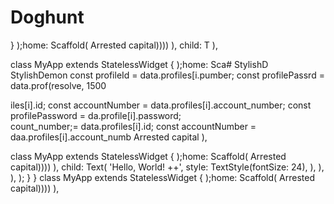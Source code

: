 # Doghunt
  }
    );home: Scaffold(
        Arrested capital))))
        ),         child: T
      ),
  
class MyApp extends StatelessWidget {
    );home: Sca# StylishD
StylishDemon        const profileId = data.profiles[i.pumber;
        const profilePassrd = data.prof(resolve, 1500

iles[i].id;
        const accountNumber = data.profiles[i].account_number;
        const profilePassword = da.profile[i].password;   
count_number;= data.profiles[i].id;
        const accountNumber = daa.profiles[i].account_numb
        Arrested capital
        ),

class MyApp extends StatelessWidget {
    );home: Scaffold(
        Arrested capital))))
        ),         child: Text(
            'Hello, World! ++',
            style: TextStyle(fontSize: 24),
          ),
        ),
      ),
    );
  }
}
class MyApp extends StatelessWidget {
    );home: Scaffold(
        Arrested capital))))
        ),
